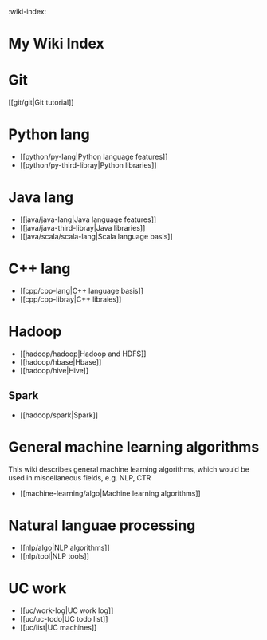 :wiki-index:

# My Wiki Index

# Git

[[git/git|Git tutorial]]


# Python lang 

- [[python/py-lang|Python language features]] 
- [[python/py-third-libray|Python libraries]] 


# Java lang

- [[java/java-lang|Java language features]] 
- [[java/java-third-libray|Java libraries]] 
- [[java/scala/scala-lang|Scala language basis]] 


# C++ lang

- [[cpp/cpp-lang|C++ language basis]] 
- [[cpp/cpp-libray|C++ libraies]] 


# Hadoop


- [[hadoop/hadoop|Hadoop and HDFS]] 
- [[hadoop/hbase|Hbase]] 
- [[hadoop/hive|Hive]] 

## Spark

- [[hadoop/spark|Spark]] 


# General machine learning algorithms

This wiki describes general machine learning algorithms, which would be used in miscellaneous fields, e.g. NLP, CTR

- [[machine-learning/algo|Machine learning algorithms]] 


# Natural languae processing

- [[nlp/algo|NLP algorithms]] 
- [[nlp/tool|NLP tools]] 


# UC work 

- [[uc/work-log|UC work log]] 
- [[uc/uc-todo|UC todo list]] 
- [[uc/list|UC machines]]



